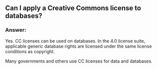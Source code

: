 ## Can I apply a Creative Commons license to databases?
### Answer: 
Yes. CC licenses can be used on databases. In the 4.0 license suite, applicable generic database rights are licensed under the same license conditions as copyright. 

Many governments and others use CC licenses for data and databases.
